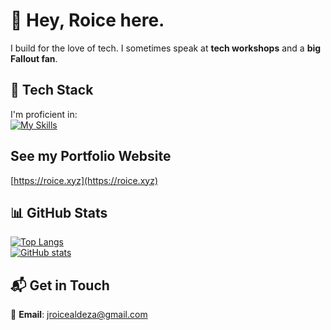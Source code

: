 # 👋 Hey, Roice here.  

I build for the love of tech. I sometimes speak at **tech workshops** and a **big Fallout fan**.  

## 🚀 Tech Stack  
I'm proficient in:  
[![My Skills](https://skillicons.dev/icons?i=typescript,javascript,java,react,nextjs,aws,express,nodejs,firebase,mysql,postgresql,spring,maven,html,css,bootstrap,tailwind&perline=6)](https://skillicons.dev)  

## See my Portfolio Website
[https://roice.xyz](https://roice.xyz)

## 📊 GitHub Stats  
[![Top Langs](https://github-readme-stats-git-masterrstaa-rickstaa.vercel.app/api/top-langs/?username=roiceee&layout=compact&theme=radical)](https://github.com/anuraghazra/github-readme-stats)  
[![GitHub stats](https://github-readme-stats-git-masterrstaa-rickstaa.vercel.app/api?username=roiceee&theme=radical)](https://github.com/anuraghazra/github-readme-stats)  

## 📬 Get in Touch  
📧 **Email**: jroicealdeza@gmail.com  
